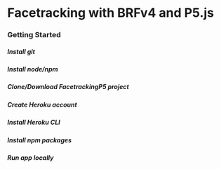 # Facetracking with BRFv4 and P5.js

### Getting Started

##### Install git

##### Install node/npm

##### Clone/Download FacetrackingP5 project

##### Create Heroku account

##### Install Heroku CLI

##### Install npm packages

##### Run app locally

